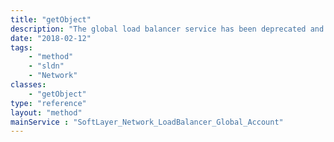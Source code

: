 ```yaml
---
title: "getObject"
description: "The global load balancer service has been deprecated and is no longer available. "
date: "2018-02-12"
tags:
    - "method"
    - "sldn"
    - "Network"
classes:
    - "getObject"
type: "reference"
layout: "method"
mainService : "SoftLayer_Network_LoadBalancer_Global_Account"
---
```

